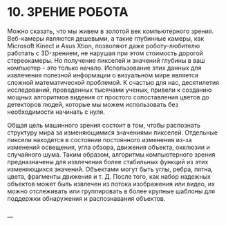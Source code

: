 # 10. ЗРЕНИЕ РОБОТА

Можно сказать, что мы живем в золотой век компьютерного зрения. Веб-камеры являются дешевыми, а такие глубинные камеры, как Microsoft Kinect и Asus Xtion, позволяют даже роботу-любителю работать с 3D-зрением, не нарушая при этом стоимость дорогой стереокамеры. Но получение пикселей и значений глубины в ваш компьютер - это только начало. Использование этих данных для извлечения полезной информации о визуальном мире является сложной математической проблемой. К счастью для нас, десятилетия исследований, проведенных тысячами ученых, привели к созданию мощных алгоритмов видения от простого сопоставления цветов до детекторов людей, которые мы можем использовать без необходимости начинать с нуля.

Общая цель машинного зрения состоит в том, чтобы распознать структуру мира за изменяющимися значениями пикселей. Отдельные пиксели находятся в состоянии постоянного изменения из-за изменений освещения, угла обзора, движения объекта, окклюзии и случайного шума. Таким образом, алгоритмы компьютерного зрения предназначены для извлечения более стабильных функций из этих изменяющихся значений. Объектами могут быть углы, ребра, пятна, цвета, фрагменты движения и т. Д. После того, как набор надежных объектов может быть извлечен из потока изображения или видео, их можно отслеживать или группировать в более крупные шаблоны для поддержки обнаружения и распознавания объектов.

#### \_\_

